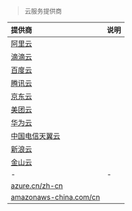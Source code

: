 > 云服务提供商

|    提供商    |    说明     |
| :--------    | :------    |
| [阿里云](https://www.aliyun.com/)         |  |
| [滴滴云](https://www.didiyun.com/)        |  |
| [百度云](https://cloud.baidu.com/)        |  |
| [腾讯云](https://cloud.tencent.com/)      |  |
| [京东云](https://www.jdcloud.com/)        |  |
| [美团云](https://www.mtyun.com/)          |  |
| [华为云](https://www.huaweicloud.com/)    |  |
| [中国电信天翼云](http://www.ctyun.cn/)     |  |
| [新浪云](https://www.sinacloud.com/) |  |
| [金山云](https://www.ksyun.com/) |  |
| - | - |
| [azure.cn/zh-cn](https://www.azure.cn/zh-cn/) |  |
| [amazonaws-china.com/cn](https://amazonaws-china.com/cn/) |  |